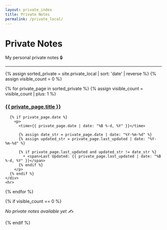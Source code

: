 ```yaml
---
layout: private_index
title: Private Notes
permalink: /private_local/
---
```


# Private Notes

My personal private notes 🔒

<div class="private-list">
  <hr>
  {% assign sorted_private = site.private_local | sort: 'date' | reverse %}
  {% assign visible_count = 0 %}

  {% for private_page in sorted_private %}
    {% assign visible_count = visible_count | plus: 1 %}
    <div class="private-entry">
      <h3>
        <a class="post-link" href="{{ private_page.url | relative_url }}">{{ private_page.title }}</a>
      </h3>

      {% if private_page.date %}
        <p>
          <time>{{ private_page.date | date: "%B %-d, %Y" }}</time>
          
          {% assign date_str = private_page.date | date: "%Y-%m-%d" %}
          {% assign updated_str = private_page.last_updated | date: "%Y-%m-%d" %}
          
          {% if private_page.last_updated and updated_str != date_str %}
            • <span>Last Updated: {{ private_page.last_updated | date: "%B %-d, %Y" }}</span>
          {% endif %}
        </p>
      {% endif %}
    </div>
    <hr>
  {% endfor %}

  {% if visible_count == 0 %}
    <p><em>No private notes available yet ✍️</em></p>
  {% endif %}
</div>
